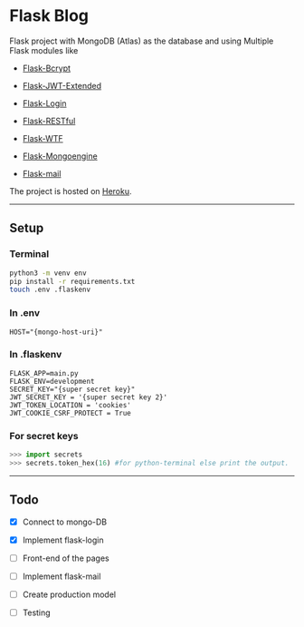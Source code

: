 # Flask Blog

Flask project with MongoDB (Atlas) as the database and using Multiple Flask modules like

* [Flask-Bcrypt](https://flask-bcrypt.readthedocs.io/en/latest/)

* [Flask-JWT-Extended](https://flask-jwt-extended.readthedocs.io/en/stable/)

* [Flask-Login](https://flask-login.readthedocs.io/en/latest/)

* [Flask-RESTful](https://flask-restful.readthedocs.io/en/latest/)

* [Flask-WTF](https://flask-wtf.readthedocs.io/en/stable/)

* [Flask-Mongoengine](http://docs.mongoengine.org/projects/flask-mongoengine/en/latest/)

* [Flask-mail](https://pythonhosted.org/Flask-Mail/)

The project is hosted on [Heroku](https://project-flask-blog.herokuapp.com/).

---

## Setup

### Terminal

``` bash
python3 -m venv env
pip install -r requirements.txt
touch .env .flaskenv
```

### In .env

``` env
HOST="{mongo-host-uri}"
```

### In .flaskenv

``` flaskenv
FLASK_APP=main.py
FLASK_ENV=development
SECRET_KEY="{super secret key}"
JWT_SECRET_KEY = '{super secret key 2}'
JWT_TOKEN_LOCATION = 'cookies'
JWT_COOKIE_CSRF_PROTECT = True
```

### For secret keys

``` python
>>> import secrets
>>> secrets.token_hex(16) #for python-terminal else print the output.
```

---

## Todo

* [x] Connect to mongo-DB

* [x] Implement flask-login

* [ ] Front-end of the pages

* [ ] Implement flask-mail

* [ ] Create production model

* [ ] Testing
